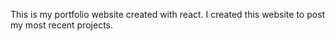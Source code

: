 This is my portfolio website created with react. I created this website to post my most recent projects.

